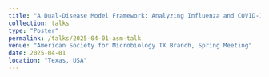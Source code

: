 ```yaml
---
title: "A Dual-Disease Model Framework: Analyzing Influenza and COVID-19 Co-Infection Dynamics"
collection: talks
type: "Poster"
permalink: /talks/2025-04-01-asm-talk
venue: "American Society for Microbiology TX Branch, Spring Meeting"
date: 2025-04-01
location: "Texas, USA"
---
```

